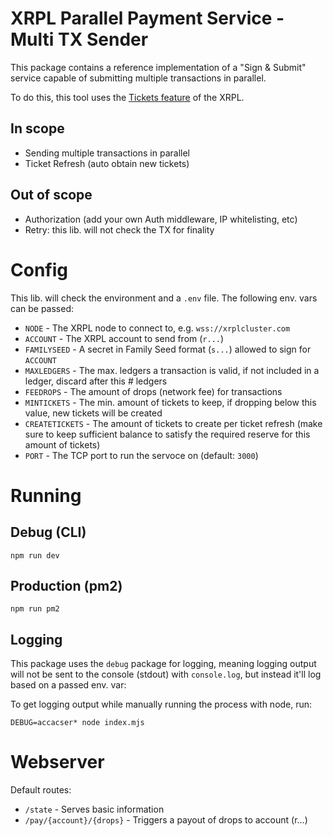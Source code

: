 # XRPL Parallel Payment Service - Multi TX Sender

This package contains a reference implementation of a "Sign & Submit"
service capable of submitting multiple transactions in parallel.

To do this, this tool uses the [Tickets feature](https://xrpl.org/ticketcreate.html#ticketcreate) of the XRPL.

## In scope

- Sending multiple transactions in parallel
- Ticket Refresh (auto obtain new tickets)

## Out of scope

- Authorization (add your own Auth middleware, IP whitelisting, etc)
- Retry: this lib. will not check the TX for finality

# Config

This lib. will check the environment and a `.env` file. The following env. vars can be passed:

- `NODE` - The XRPL node to connect to, e.g. `wss://xrplcluster.com`
- `ACCOUNT` - The XRPL account to send from (`r...`)
- `FAMILYSEED` - A secret in Family Seed format (`s...`) allowed to sign for `ACCOUNT`
- `MAXLEDGERS` - The max. ledgers a transaction is valid, if not included in a ledger, discard after this # ledgers
- `FEEDROPS` - The amount of drops (network fee) for transactions
- `MINTICKETS` - The min. amount of tickets to keep, if dropping below this value, new tickets will be created
- `CREATETICKETS` - The amount of tickets to create per ticket refresh (make sure to keep sufficient balance to satisfy the required reserve for this amount of tickets)
- `PORT` - The TCP port to run the servoce on (default: `3000`)

# Running

## Debug (CLI)

`npm run dev`

## Production (pm2)

`npm run pm2`

## Logging

This package uses the `debug` package for logging, meaning logging output will not be sent
to the console (stdout) with `console.log`, but instead it'll log based on a passed env. var:

To get logging output while manually running the process with node, run:

```
DEBUG=accacser* node index.mjs
```

# Webserver

Default routes:

- `/state` - Serves basic information
- `/pay/{account}/{drops}` - Triggers a payout of drops to account (r...)

